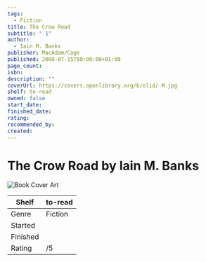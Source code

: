 ```yaml
---
tags:
  - Fiction
title: The Crow Road
subtitle: " 1"
author:
  - Iain M. Banks
publisher: MacAdam/Cage
published: 2008-07-15T08:00:00+01:00
page_count: 
isbn: 
description: ""
coverUrl: https://covers.openlibrary.org/b/olid/-M.jpg
shelf: to-read
owned: false
start_date: 
finished_date: 
rating: 
recommended_by: 
created: 
---
```


# The Crow Road by Iain M. Banks

![Book Cover Art](https://covers.openlibrary.org/b/olid/-M.jpg)

| Shelf | to-read |
| --- | --- |
| Genre | Fiction |
| Started |  |
| Finished |  |
| Rating | /5 |

